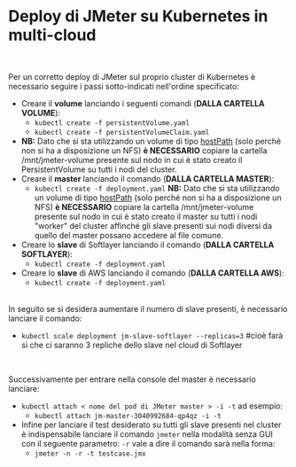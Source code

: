 # Deploy di JMeter su Kubernetes in multi-cloud
<br>

Per un corretto deploy di JMeter sul proprio cluster di Kubernetes è necessario seguire i passi sotto-indicati nell'ordine specificato:
- Creare il __volume__ lanciando i seguenti comandi (__DALLA CARTELLA VOLUME__):
  - ```kubectl create -f persistentVolume.yaml```
  - ```kubectl create -f persistentVolumeClaim.yaml```
- __NB:__ Dato che si sta utilizzando un volume di tipo [hostPath](https://kubernetes.io/docs/concepts/storage/volumes/#hostpath) (solo perché non si ha a disposizione un NFS) __è NECESSARIO__ copiare la cartella /mnt/jmeter-volume presente sul nodo in cui è stato creato il PersistentVolume su tutti i nodi del cluster.
- Creare il __master__ lanciando il comando (__DALLA CARTELLA MASTER__):
  - ```kubectl create -f deployment.yaml```
 __NB:__ Dato che si sta utilizzando un volume di tipo [hostPath](https://kubernetes.io/docs/concepts/storage/volumes/#hostpath) (solo perché non si ha a disposizione un NFS) __è NECESSARIO__ copiare la cartella /mnt/jmeter-volume presente sul nodo in cui è stato creato il master su tutti i nodi "worker" del cluster affinché gli slave presenti sui nodi diversi da quello del master possano accedere al file comune.
- Creare lo __slave__ di Softlayer lanciando il comando (__DALLA CARTELLA SOFTLAYER__):
  - ```kubectl create -f deployment.yaml```
- Creare lo __slave__ di AWS lanciando il comando (__DALLA CARTELLA AWS__):
  - ```kubectl create -f deployment.yaml```

<br>
In seguito se si desidera aumentare il numero di slave presenti, è necessario lanciare il comando:

- ```kubectl scale deployment jm-slave-softlayer --replicas=3``` #cioè farà sì che ci saranno 3 repliche dello slave nel cloud di Softlayer

<br>

Successivamente per entrare nella console del master è necessario lanciare:

- ```kubectl attach < nome del pod di JMeter master > -i -t``` ad esempio:
  - ```kubectl attach jm-master-3040992684-qp4qz -i -t```
- Infine per lanciare il test desiderato su tutti gli slave presenti nel cluster è indispensabile lanciare il comando ```jmeter``` nella modalità senza GUI con il seguente parametro: ```-r``` vale a dire il comando sarà nella forma:
  - ```jmeter -n -r -t testcase.jmx```
